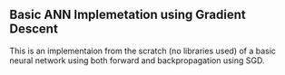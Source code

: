 <h2>Basic ANN Implemetation using Gradient Descent</h2>
<p>This is an implementaion from the scratch (no libraries used)
of a basic neural network using both forward and backpropagation using SGD.</p>
